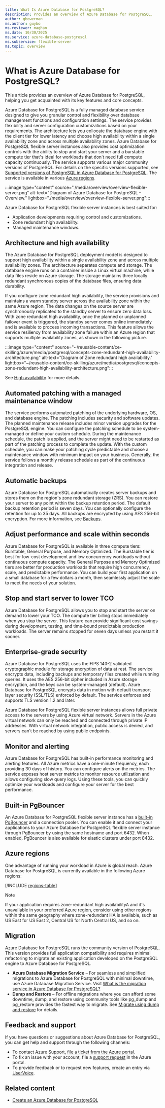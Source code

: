 ```yaml
---
title: What Is Azure Database for PostgreSQL?
description: Provides an overview of Azure Database for PostgreSQL.
author: gbowerman
ms.author: guybo
ms.reviewer: maghan
ms.date: 10/30/2025
ms.service: azure-database-postgresql
ms.subservice: flexible-server
ms.topic: overview
---
```


# What is Azure Database for PostgreSQL?

This article provides an overview of Azure Database for PostgreSQL, helping you get acquainted with its key features and core concepts.

Azure Database for PostgreSQL is a fully managed database service designed to give you granular control and flexibility over database management functions and configuration settings. The service provides flexibility and server configuration customizations based on your requirements. The architecture lets you collocate the database engine with the client tier for lower latency and choose high availability within a single availability zone and across multiple availability zones. Azure Database for PostgreSQL flexible server instances also provides cost optimization controls with the ability to stop and start your server and a burstable compute tier that's ideal for workloads that don't need full compute capacity continuously. The service supports various major community versions of PostgreSQL. For details on the specific versions supported, see [Supported versions of PostgreSQL in Azure Database for PostgreSQL](concepts-supported-versions.md). The service is available in various [Azure regions](https://azure.microsoft.com/global-infrastructure/services/).

:::image type="content" source="./media/overview/overview-flexible-server.png" alt-text="Diagram of Azure Database for PostgreSQL - Overview." lightbox="./media/overview/overview-flexible-server.png":::

Azure Database for PostgreSQL flexible server instances is best suited for:

- Application developments requiring control and customizations.
- Zone redundant high availability.
- Managed maintenance windows.

## Architecture and high availability

The Azure Database for PostgreSQL deployment model is designed to support high availability within a single availability zone and across multiple availability zones. The architecture separates compute and storage. The database engine runs on a container inside a Linux virtual machine, while data files reside on Azure storage. The storage maintains three locally redundant synchronous copies of the database files, ensuring data durability.

If you configure zone redundant high availability, the service provisions and maintains a warm standby server across the availability zone within the same Azure region. The data changes on the source server are synchronously replicated to the standby server to ensure zero data loss. With zone redundant high availability, once the planned or unplanned failover event is triggered, the standby server comes online immediately and is available to process incoming transactions. This feature allows the service resiliency from availability zone failure within an Azure region that supports multiple availability zones, as shown in the following picture.

:::image type="content" source="~/reusable-content/ce-skilling/azure/media/postgresql/concepts-zone-redundant-high-availability-architecture.png" alt-text="Diagram of Zone redundant high availability." lightbox="~/reusable-content/ce-skilling/azure/media/postgresql/concepts-zone-redundant-high-availability-architecture.png":::

See [High availability](/azure/reliability/reliability-postgresql-flexible-server) for more details.

## Automated patching with a managed maintenance window

The service performs automated patching of the underlying hardware, OS, and database engine. The patching includes security and software updates. The planned maintenance release includes minor version upgrades for the PostgreSQL engine. You can configure the patching schedule to be system-managed or define your custom schedule. During the maintenance schedule, the patch is applied, and the server might need to be restarted as part of the patching process to complete the update. With the custom schedule, you can make your patching cycle predictable and choose a maintenance window with minimum impact on your business. Generally, the service follows a monthly release schedule as part of the continuous integration and release.

## Automatic backups

Azure Database for PostgreSQL automatically creates server backups and stores them on the region's zone redundant storage (ZRS). You can restore your server to any point within the backup retention period. The default backup retention period is seven days. You can optionally configure the retention for up to 35 days. All backups are encrypted by using AES 256-bit encryption. For more information, see [Backups](concepts-backup-restore.md).

## Adjust performance and scale within seconds

Azure Database for PostgreSQL is available in three compute tiers: Burstable, General Purpose, and Memory Optimized. The Burstable tier is best for low-cost development and low concurrency workloads without continuous compute capacity. The General Purpose and Memory Optimized tiers are better for production workloads that require high concurrency, scale, and predictable performance. You can build your first application on a small database for a few dollars a month, then seamlessly adjust the scale to meet the needs of your solution.

## Stop and start server to lower TCO

Azure Database for PostgreSQL allows you to stop and start the server on demand to lower your TCO. The compute tier billing stops immediately when you stop the server. This feature can provide significant cost savings during development, testing, and time-bound predictable production workloads. The server remains stopped for seven days unless you restart it sooner.

## Enterprise-grade security

Azure Database for PostgreSQL uses the FIPS 140-2 validated cryptographic module for storage encryption of data at rest. The service encrypts data, including backups and temporary files created while running queries. It uses the AES 256-bit cipher included in Azure storage encryption, and the keys can be system-managed (default). Azure Database for PostgreSQL encrypts data in motion with default transport layer security (SSL/TLS) enforced by default. The service enforces and supports TLS version 1.2 and later.

Azure Database for PostgreSQL flexible server instances allows full private access to the servers by using Azure virtual network. Servers in the Azure virtual network can only be reached and connected through private IP addresses. With virtual network integration, public access is denied, and servers can't be reached by using public endpoints.

## Monitor and alerting

Azure Database for PostgreSQL has built-in performance monitoring and alerting features. All Azure metrics have a one-minute frequency, each providing 30 days of history. You can configure alerts on the metrics. The service exposes host server metrics to monitor resource utilization and allows configuring slow query logs. Using these tools, you can quickly optimize your workloads and configure your server for the best performance.

## Built-in PgBouncer

An Azure Database for PostgreSQL flexible server instance has a [built-in PgBouncer](concepts-pgbouncer.md) and a connection pooler. You can enable it and connect your applications to your Azure Database for PostgreSQL flexible server instance through PgBouncer by using the same hostname and port 6432. When enabled, PgBouncer is also available for elastic clusters under port 8432.

## Azure regions

One advantage of running your workload in Azure is global reach. Azure Database for PostgreSQL is currently available in the following Azure regions:

[!INCLUDE [regions-table](includes/regions-table.md)]

> [!NOTE]  
> If your application requires zone-redundant high availabilityA and it's unavailable in your preferred Azure region, consider using other regions within the same geography where zone-redundant HA is available, such as US East for US East 2, Central US for North Central US, and so on.

## Migration

Azure Database for PostgreSQL runs the community version of PostgreSQL. This version provides full application compatibility and requires minimal refactoring to migrate an existing application developed on the PostgreSQL engine to Azure Database for PostgreSQL.

- **Azure Database Migration Service** – For seamless and simplified migrations to Azure Database for PostgreSQL with minimal downtime, use Azure Database Migration Service. Visit [What is the migration service in Azure Database for PostgreSQL?](../migrate/migration-service/overview-migration-service-postgresql.md)
- **Dump and Restore** – For offline migrations where you can afford some downtime, dump, and restore using community tools like pg_dump and pg_restore provides the fastest way to migrate. See [Migrate using dump and restore](../howto-migrate-using-dump-and-restore.md) for details.

## Feedback and support

If you have questions or suggestions about Azure Database for PostgreSQL, you can get help and support through the following channels:

- To contact Azure Support, [file a ticket from the Azure portal](https://portal.azure.com/?#blade/Microsoft_Azure_Support/HelpAndSupportBlade).
- To fix an issue with your account, file a [support request](https://portal.azure.com/#blade/Microsoft_Azure_Support/HelpAndSupportBlade/newsupportrequest) in the Azure portal.
- To provide feedback or to request new features, create an entry via [UserVoice](https://feedback.azure.com/forums/597976-azure-database-for-postgresql).

## Related content

- [Create an Azure Database for PostgreSQL](quickstart-create-server.md)
